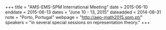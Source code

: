 +++
title = "AMS-EMS-SPM International Meeting"
date = 2015-06-10
enddate = 2015-06-13
dates = "June 10 - 13, 2015"
dateadded = 2014-08-31
note = "Porto, Portugal"
webpage = "http://aep-math2015.spm.pt/"
speakers = "in several special sessions on representation theory."
+++

